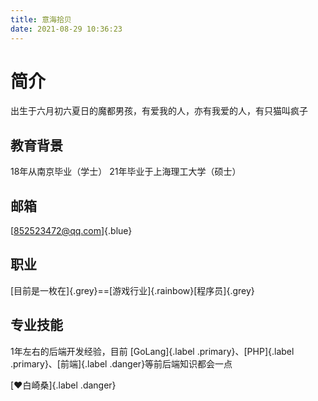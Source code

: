 ```yaml
---
title: 意海拾贝
date: 2021-08-29 10:36:23
---
```

# 简介
出生于六月初六夏日的魔都男孩，有爱我的人，亦有我爱的人，有只猫叫疯子
## 教育背景
18年从南京毕业（学士）
21年毕业于上海理工大学（硕士）
## 邮箱
[852523472@qq.com]{.blue}
## 职业
[目前是一枚在]{.grey}==[游戏行业]{.rainbow}[程序员]{.grey}
## 专业技能
1年左右的后端开发经验，目前 [GoLang]{.label .primary}、[PHP]{.label .primary}、[前端]{.label .danger}等前后端知识都会一点


[:heart:白崎桑]{.label .danger}

